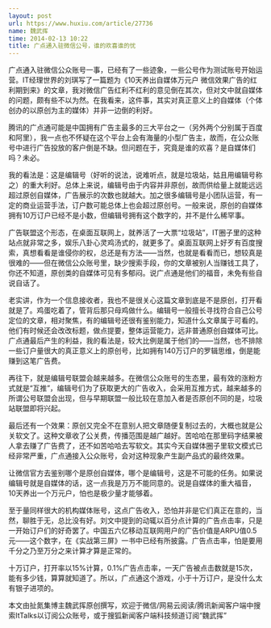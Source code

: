 ```yaml
---
layout: post
url: https://www.huxiu.com/article/27736
name: 魏武挥
time: 2014-02-13 10:22
title: 广点通入驻微信公号，谁的欢喜谁的忧
---
```

广点通入驻微信公众账号一事，已经有了一些迹象，一些公号作为测试账号开始运营。IT经理世界的刘琪写了一篇题为《10天养出自媒体万元户 微信效果广告的红利期到来》的文章，我对微信广告红利不红利的意见倒在其次，但对文中就自媒体的问题，颇有些不以为然。在我看来，这件事，其实对真正意义上的自媒体（个体创办的以原创为主的媒体）并非一边倒的利好。

腾讯的广点通可能是中国拥有广告主最多的三大平台之一（另外两个分别属于百度和阿里），我一点也不怀疑在这个平台上会有海量的小型广告主，故而，在公众账号中进行广告投放的客户倒是不缺。但问题在于，究竟是谁的欢喜？是自媒体们吗？未必。

我的看法是：这是编辑号（好听的说法，说难听点，就是垃圾站，姑且用编辑号称之）的重大利好。总体上来说，编辑号由于内容并非原创，故而供给量上就能远远超过原创自媒体，广告展示的次数也就越大。加之很多编辑号是小团队运营，有一定的商业运营手法，订户数可能总体上也会超过原创号。一般来说，原创的自媒体拥有10万订户已经不是小数，但编辑号拥有这个数字的，并不是什么稀罕事。

广告联盟这个形态，在桌面互联网上，就养活了一大票“垃圾站”，IT圈子里的这种站点就非常之多，娱乐八卦心灵鸡汤式的，就更多了。桌面互联网上好歹有百度搜索，真想看看是谁侵你的权，总还是有方法——当然，也就是看看而已，想较真是很难的——但在微信公众账号里，缺少搜索手段，你的文章被别人当赚钱工具了，你还不知道，原创类的自媒体可见有多郁闷。说广点通是他们的福音，未免有些自说自话了。

老实讲，作为一个信息接收者，我也不是很关心这篇文章到底是不是原创，打开看就是了。鸡蛋吃着了，管背后那只母鸡做什么。编辑号一般擅长寻找符合自己公号定位的文章，相对聚焦，有的编辑号还很有鉴别能力，知道什么文章属于可看的。他们有时候还会改改标题，做点提要，整体运营能力，远非普通原创自媒体可比。广点通最后产生的利益，我的看法是，较大比例是属于他们的——当然，也不排除一些订户量很大的真正意义上的原创号，比如拥有140万订户的罗辑思维，倒是能赚到这笔广告费。

再往下，就是编辑号联盟会越来越多。在微信公众账号的生态里，最有效的涨粉方式就是“互推”，编辑号们为了获取更大的广告收入，会采用互推方式，越来越多的所谓公号联盟会出现，但与早期联盟一般比较在意加入者是否原创不同的是，垃圾站联盟即将兴起。

最后还有一个效果：原创又完全不在意别人把文章随便复制过去的，大概也就是公关软文了。这种文章收了公关费，传播范围是越广越好。苦哈哈在那里码字结果被人拿去赚了广告费了，还不如苦哈哈去写软文。其实今天自媒体圈子里软文模式已经非常严重，广点通接入公众账号，会对这种现象产生副产品式的最终效果。

让微信官方去鉴别哪个是原创自媒体，哪个是编辑号，这是不可能的任务。如果说编辑号就是自媒体的话，这一点我是万万不能同意的。说是自媒体的重大福音，10天养出一个万元户，怕也是极少量才能够着。

至于量同样很大的机构媒体账号，这点广告收入，恐怕并非是它们真正在意的，当然，聊胜于无，总比没有好。刘文中提到的动辄以百分点计算的广告点击率，只是一开始订户们的好奇罢了。中国五六亿移动互联网用户的广告价值是ARPU值0.5元——这个数字，在《实战第三屏》一书中已经有所披露。广告点击率，怕是要用千分之乃至万分之来计算才算是正常的。

十万订户，打开率以15%计算，0.1%广告点击率，一天广告被点击数就是15次，能有多少钱，算算就知道了。所以，广点通这个游戏，小于十万订户，是没什么太有银子进项的。

本文由扯氮集博主魏武挥原创撰写，欢迎于微信/网易云阅读/腾讯新闻客户端中搜索ItTalks以订阅公众账号，或于搜狐新闻客户端科技频道订阅“魏武挥”

